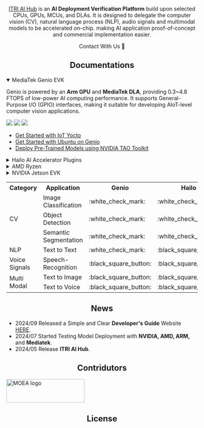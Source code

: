 <div align="center">
  
  [ITRI AI Hub](https://e-aihub.dev/) is an **AI Deployment Verification Platform** build upon selected CPUs, GPUs, MCUs, and DLAs. It is designed to delegate the computer vision (CV), natural language process (NLP), audio signals and multimodal models to be accelerated on-chip. making AI application proof-of-concept and commercial implementation easier.

Contact With Us :wave:

</div>

## <div align="center">Documentations</div>

<details open>
<summary>MediaTek Genio EVK</summary>

Genio is powered by an **Arm GPU** and **MediaTek DLA**, providing 0.3~4.8 FTOPS of low-power AI computing performance. It supports General-Purpose I/O (GPIO) interfaces, making it suitable for developing AIoT-level computer vision applications.

![](https://img.shields.io/badge/OS-Ubuntu_|_Yocto-orange) ![](https://img.shields.io/badge/NeuronPilot-v6-blue) ![](https://img.shields.io/badge/Python-3.7-green)
  * [Get Started with IoT Yocto](https://mediatek.gitlab.io/aiot/doc/aiot-dev-guide/master/sw/yocto/get-started.html)
  * [Get Started with Ubuntu on Genio](https://mediatek.gitlab.io/genio/doc/ubuntu/get-started.html)
  * [Deploy Pre-Trained Models using NVIDIA TAO Toolkit](https://mediatek.gitlab.io/genio/doc/tao/index.html)

</details>

<details>
<summary>Hailo AI Accelerator Plugins</summary>

Hailo offers 26~40 TOPs expansion cards designed for computer vision. This includes an **Evaluation Board** for compiling and **mPCIe/M.2 boards** for accelerating. **(*registration is required to access the documents)**

![](https://img.shields.io/badge/Data_Compiler-3.27.0-blue) ![](https://img.shields.io/badge/PyHailoRT-4.17-blue) ![](https://img.shields.io/badge/Python-3.8-green)
  * [Install Dataflow Compiler with Evaluation Board](https://hailo.ai/developer-zone/documentation/dataflow-compiler-v3-27-0/?sp_referrer=install/install.html)
  * [Install HailoRT(PCIe Driver) and pyHailoRT with mPCIe or M.2 board](https://hailo.ai/developer-zone/documentation/hailort-v4-17-0/?sp_referrer=install/install.html#ubuntu-installer-requirements)
</details>

<details>
<summary>AMD Ryzen</summary>

AMD Ryzen AI processors are SoCs specifically designed for AI PCs, integrating the most powerful **Zen CPU** and **RDNA GPU**, capable of delivering up to 50 TOPs of AI performance.

![](https://img.shields.io/badge/OS-Windows-orange) ![](https://img.shields.io/badge/Quark_Quantizer-latest-blue) ![](https://img.shields.io/badge/Vitis_AI_EP-latest-blue) ![](https://img.shields.io/badge/Python->3.6-green)
  * [Development Flow Overview](https://ryzenai.docs.amd.com/en/latest/index.html)
  * [Examples, Demos, Tutorials for Ryzen AI Software](https://ryzenai.docs.amd.com/en/latest/examples.html)
  * [AMD Quark Quantizer for Efficient AI Model Deployment](https://www.amd.com/en/developer/resources/technical-articles/amd-quark-quantizer-for-efficient-ai-model-deployment.html)

</details>

<details>
<summary>NVIDIA Jetson EVK</summary>
  
Jetson Orin is a cutting-edge SoC tailored for edge AI applications, featuring an **Arm CPU** and the most powerful **Ampere GPUs**. It delivers impressive AI performance ranging from 67~275 TOPS.

![](https://img.shields.io/badge/OS-Ubuntu_|_JetPack-orange) ![](https://img.shields.io/badge/TensorRT-latest-blue) ![](https://img.shields.io/badge/Python->3.6-green)
  * [Development Flow Overview](https://ryzenai.docs.amd.com/en/latest/index.html)
  * [Examples, Demos, Tutorials for Ryzen AI Software](https://ryzenai.docs.amd.com/en/latest/examples.html)
  * [AMD Quark Quantizer for Efficient AI Model Deployment](https://www.amd.com/en/developer/resources/technical-articles/amd-quark-quantizer-for-efficient-ai-model-deployment.html)

</details>

<table>
    <tr>
        <th>Category</th><th>Application</th><th>Genio<br><th>Hailo</th><th>Ryzen</th><th>Jetson</th>
    </tr>
    <tr>
        <td rowspan=3>CV</td>
        <td>Image Classification</td>
        <td>
          :white_check_mark:
        </td>
        <td>
          :white_check_mark:
        </td>
        <td>
          :white_check_mark:
        </td>
        <td>
          :white_check_mark:
        </td>
    </tr>
    <tr>
        <td>Object Detection</td>
        <td>
          :white_check_mark:
        </td>
        <td>
          :white_check_mark:
        </td>
        <td>
          :white_check_mark:
        </td>
        <td>
          :white_check_mark:
        </td>
    </tr>
    <tr>
        <td>Semantic Segmentation</td>
        <td>
          :white_check_mark:
        </td>
        <td>
          :white_check_mark:
        </td>
        <td>
          :white_check_mark:
        </td>
        <td>
          :white_check_mark:
        </td>
    </tr>
    <tr>
        <td rowspan=1>NLP</td>
        <td>Text to Text</td>
        <td>
          :white_check_mark:
        </td>
        <td>
          :black_square_button:
        </td>
        <td>
          :white_check_mark:
        </td>
        <td>
          :white_check_mark:
        </td>
    </tr>
    <tr>
        <td rowspan=1>Voice Signals</td>
        <td>Speech-Recognition</td>
        <td>
          :black_square_button:
        </td>
        <td>
          :black_square_button:
        </td>
        <td>
          :white_check_mark:
        </td>
        <td>
          :white_check_mark:
        </td>
    </tr>
    <tr>
        <td rowspan=2>Multi Modal</td>
        <td>Text to Image</td>
        <td>
          :black_square_button:
        </td>
        <td>
          :black_square_button:
        </td>
        <td>
          :white_check_mark:
        </td>
        <td>
          :white_check_mark:
        </td>
    </tr>
        <tr>
        <td>Text to Voice</td>
        <td>
          :black_square_button:
        </td>
        <td>
          :black_square_button:
        </td>
        <td>
          :white_check_mark:
        </td>
        <td>
          :white_check_mark:
        </td>
    </tr>
</table>

## <div align="center">News</div>

* 2024/09 Released a Simple and Clear **Developer's Guide** Website [HERE](https://r300-ai.github.io/ITRI-AI-Hub/).
* 2024/07 Started Testing Model Deployment with **NVIDIA, AMD, ARM,** and **Mediatek**.
* 2024/05 Release **ITRI AI Hub**.
  
## <div align="center">Contridutors</div>

<a href="https://www.ey.gov.tw/File/B8B426A05E026782" target="AI晶片異質整合模組前瞻製造平台計畫"><img src="https://odas.ida.gov.tw/logo.png" alt="MOEA logo" height="62" width="206"></a>

## <div align="center">License</div>

